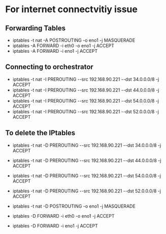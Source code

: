 # For internet connectvitiy issue

## Forwarding Tables
* iptables -t nat -A POSTROUTING -o eno1 -j MASQUERADE
* iptables -A FORWARD -i eth0 -o eno1 -j ACCEPT
* iptables -A FORWARD -i  eno1 -j ACCEPT

## Connecting to orchestrator
* iptables -t nat -I PREROUTING --src 192.168.90.221 --dst 34.0.0.0/8  -j ACCEPT
* iptables -t nat -I PREROUTING --src 192.168.90.221 --dst 44.0.0.0/8  -j ACCEPT
* iptables -t nat -I PREROUTING --src 192.168.90.221 --dst 54.0.0.0/8  -j ACCEPT
* iptables -t nat -I PREROUTING --src 192.168.90.221 --dst 52.0.0.0/8  -j ACCEPT

## To delete the IPtables
* iptables -t nat -D PREROUTING --src 192.168.90.221 --dst 34.0.0.0/8  -j ACCEPT
* iptables -t nat -D PREROUTING --src 192.168.90.221 --dst 44.0.0.0/8 -j ACCEPT
* iptables -t nat -D PREROUTING --src 192.168.90.221 --dst 54.0.0.0/8 -j ACCEPT
* iptables -t nat -D PREROUTING --src 192.168.90.221 --dst 52.0.0.0/8 -j ACCEPT

* iptables -t nat -D POSTROUTING -o eno1 -j MASQUERADE
* iptables -D FORWARD -i eth0 -o eno1 -j ACCEPT
* iptables -D FORWARD -i  eno1 -j ACCEPT

